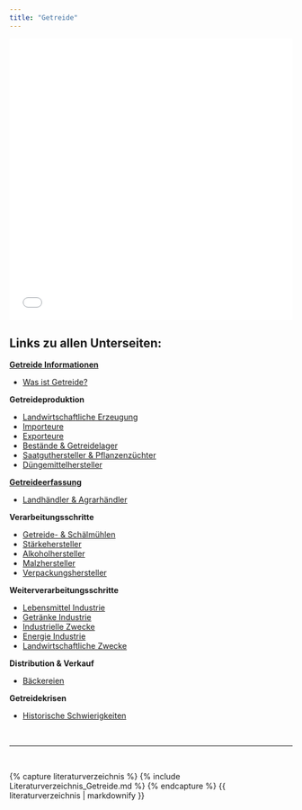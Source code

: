 ```yaml
---
title: "Getreide"
---
```


<iframe src="Getreide-Schaubild.pdf" style="width: 100%; height: 500px; border: none;"></iframe>

## Links zu allen Unterseiten:

[**Getreide Informationen**](Getreide-Informationen/Getreide-Informationen.html)

- [Was ist Getreide?](Getreideproduktion/Was-ist-Getreide.html)

**Getreideproduktion**

- [Landwirtschaftliche Erzeugung](Getreideproduktion/Landwirtschaftliche-Erzeugung.html)
- [Importeure](Getreideproduktion/Importeure.html)
- [Exporteure](Getreideproduktion/Exporteure.html)
- [Bestände & Getreidelager](Getreideproduktion/Getreidelager-und-Bestaende.html)
- [Saatguthersteller & Pflanzenzüchter](Getreideproduktion/Saatguthersteller-und-Pflanzenzuechter.html)
- [Düngemittelhersteller](Getreideproduktion/Duengemittelhersteller.html)


[**Getreideerfassung**](Getreideerfassung/Getreideerfassung.html)

- [Landhändler & Agrarhändler](Getreideerfassung/Landhaendler.html)


**Verarbeitungsschritte**

- [Getreide- & Schälmühlen](Verarbeitungsschritte/Getreide-und-Schaelmuehlen.html)
- [Stärkehersteller](Verarbeitungsschritte/Staerkehersteller.html)
- [Alkoholhersteller](Verarbeitungsschritte/Alkoholhersteller.html)
- [Malzhersteller](Verarbeitungsschritte/Malzhersteller.html)
- [Verpackungshersteller](Verarbeitungsschritte/Verpackungshersteller.html)


**Weiterverarbeitungsschritte**

- [Lebensmittel Industrie](Weiterverarbeitungsschritte/Lebensmittel-Industrie.html)
- [Getränke Industrie](Weiterverarbeitungsschritte/Getraenke-Industrie.html)
- [Industrielle Zwecke](Weiterverarbeitungsschritte/Industrielle-Zwecke.html)
- [Energie Industrie](Weiterverarbeitungsschritte/Energie-Industrie.html)
- [Landwirtschaftliche Zwecke](Weiterverarbeitungsschritte/Landwirtschaftliche-Zwecke.html)


**Distribution & Verkauf**

- [Bäckereien](Distribution-und-Verkauf/Baeckereien.html)


**Getreidekrisen**

- [Historische Schwierigkeiten](Getreidekrisen/Historische-Schwierigkeiten.html)



<br>

---

<br> 


{% capture literaturverzeichnis %} 
{% include Literaturverzeichnis_Getreide.md %} 
{% endcapture %} 
{{ literaturverzeichnis | markdownify }}


